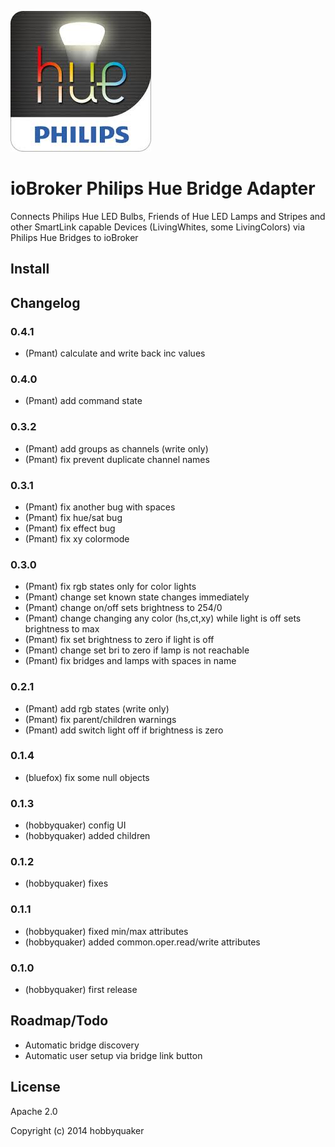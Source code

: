 ![Logo](admin/hue.jpeg)
# ioBroker Philips Hue Bridge Adapter

Connects Philips Hue LED Bulbs, Friends of Hue LED Lamps and Stripes and other SmartLink capable Devices (LivingWhites,
some LivingColors) via Philips Hue Bridges to ioBroker

## Install

## Changelog
### 0.4.1
* (Pmant) calculate and write back inc values

### 0.4.0
* (Pmant) add command state

### 0.3.2
* (Pmant) add groups as channels (write only)
* (Pmant) fix prevent duplicate channel names

### 0.3.1
* (Pmant) fix another bug with spaces
* (Pmant) fix hue/sat bug
* (Pmant) fix effect bug
* (Pmant) fix xy colormode

### 0.3.0
* (Pmant) fix rgb states only for color lights
* (Pmant) change set known state changes immediately
* (Pmant) change on/off sets brightness to 254/0
* (Pmant) change changing any color (hs,ct,xy) while light is off sets brightness to max
* (Pmant) fix set brightness to zero if light is off
* (Pmant) change set bri to zero if lamp is not reachable
* (Pmant) fix bridges and lamps with spaces in name

### 0.2.1
* (Pmant) add rgb states (write only)
* (Pmant) fix parent/children warnings
* (Pmant) add switch light off if brightness is zero

### 0.1.4
* (bluefox) fix some null objects

### 0.1.3
* (hobbyquaker) config UI
* (hobbyquaker) added children

### 0.1.2
* (hobbyquaker) fixes

### 0.1.1

* (hobbyquaker) fixed min/max attributes
* (hobbyquaker) added common.oper.read/write attributes

### 0.1.0

* (hobbyquaker) first release

## Roadmap/Todo

* Automatic bridge discovery
* Automatic user setup via bridge link button

## License

Apache 2.0

Copyright (c) 2014 hobbyquaker



